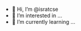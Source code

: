 - 👋 Hi, I’m @isratcse
- 👀 I’m interested in ...
- 🌱 I’m currently learning ...

<!---
isratcse/isratcse is a ✨ special ✨ repository because its `README.md` (this file) appears on your GitHub profile.
You can click the Preview link to take a look at your changes.
--->
